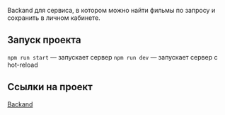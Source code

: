 Backand для сервиса, в котором можно найти фильмы по запросу и сохранить в личном кабинете.
## Запуск проекта 
`npm run start` — запускает сервер
`npm run dev` — запускает сервер с hot-reload

## Ссылки на проект
[Backand](https://polezhaevr.bitfilmsdb.nomoredomainsrocks.ru/)
